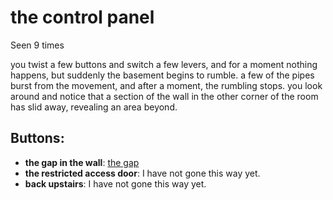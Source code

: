 # the control panel

Seen 9 times

you twist a few buttons and switch a few levers, and for a moment nothing happens, but suddenly the basement begins to rumble. a few of the pipes burst from the movement, and after a moment, the rumbling stops. you look around and notice that a section of the wall in the other corner of the room has slid away, revealing an area beyond.

## Buttons:

- **the gap in the wall**: [the gap](the-gap-gfpekc.md)
- **the restricted access door**: I have not gone this way yet.
- **back upstairs**: I have not gone this way yet.
